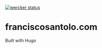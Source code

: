 [![wercker status](https://app.wercker.com/status/402993799ecb7fe75906aa0410cff8d6/s/master "wercker status")](https://app.wercker.com/project/byKey/402993799ecb7fe75906aa0410cff8d6)
# franciscosantolo.com

Built with Hugo
